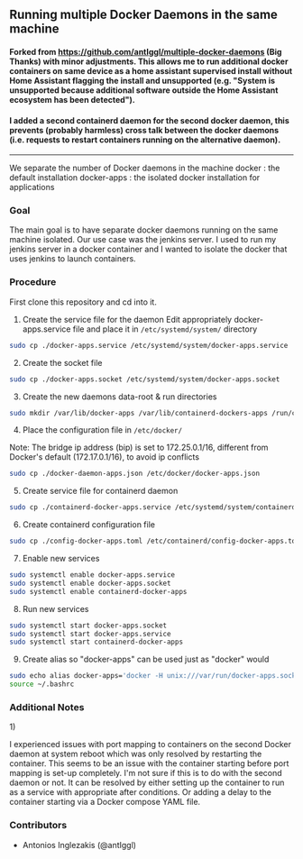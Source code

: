 ## Running multiple Docker Daemons in the same machine

#### Forked from https://github.com/antIggl/multiple-docker-daemons (Big Thanks) with minor adjustments. This allows me to run additional docker containers on same device as a home assistant supervised install without Home Assistant flagging the install and unsupported (e.g. "System is unsupported because additional software outside the Home Assistant ecosystem has been detected").

#### I added a second containerd daemon for the second docker daemon, this prevents (probably harmless) cross talk between the docker daemons (i.e. requests to restart containers running on the alternative daemon).  

-------------------------------------

We separate the number of Docker daemons in the machine
docker : the default installation
docker-apps : the isolated docker installation for applications

### Goal
The main goal is to have separate docker daemons running on the same machine isolated.
Our use case was the jenkins server. I used to run my jenkins server in a docker container and I wanted to isolate the docker that uses jenkins to launch containers.

### Procedure

First clone this repository and cd into it.

1. Create the service file for the daemon
Edit appropriately docker-apps.service file and place it in ```/etc/systemd/system/``` directory
``` bash
sudo cp ./docker-apps.service /etc/systemd/system/docker-apps.service
```
2. Create the socket file
``` bash
sudo cp ./docker-apps.socket /etc/systemd/system/docker-apps.socket
```
3. Create the new daemons data-root \& run directories
``` bash
sudo mkdir /var/lib/docker-apps /var/lib/containerd-dockers-apps /run/containerd-dockers-apps
```
4. Place the configuration file in ```/etc/docker/```

Note: The bridge ip address (bip) is set to 172.25.0.1/16, different from Docker's default (172.17.0.1/16), to avoid ip conflicts

```bash
sudo cp ./docker-daemon-apps.json /etc/docker/docker-apps.json
```
5. Create service file for containerd daemon
```bash
sudo cp ./containerd-docker-apps.service /etc/systemd/system/containerd-docker-apps.service
```
6. Create containerd configuration file
```bash
sudo cp ./config-docker-apps.toml /etc/containerd/config-docker-apps.toml
```
7. Enable new services
``` bash
sudo systemctl enable docker-apps.service
sudo systemctl enable docker-apps.socket
sudo systemctl enable containerd-docker-apps

```
8. Run new services
``` bash
sudo systemctl start docker-apps.socket
sudo systemctl start docker-apps.service
sudo systemctl start containerd-docker-apps
```

9. Create alias so "docker-apps" can be used just as "docker" would
``` bash
sudo echo alias docker-apps='docker -H unix:///var/run/docker-apps.sock' >> ~/.bashrc
source ~/.bashrc
```

### Additional Notes

1\)

I experienced issues with port mapping to containers on the second Docker daemon at system reboot which was only resolved by restarting the container.  This seems to be an issue with the container starting before port mapping is set-up completely.  I'm not sure if this is to do with the second daemon or not.  It can be resolved by either setting up the container to run as a service with appropriate after conditions.  Or adding a delay to the container starting via a Docker compose YAML file.
### Contributors
* Antonios Inglezakis (@antIggl)
